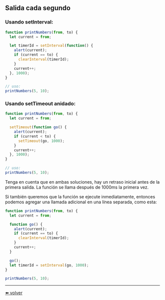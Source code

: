 ## Salida cada segundo

### Usando setInterval:

````js
function printNumbers(from, to) {
  let current = from;

  let timerId = setInterval(function() {
    alert(current);
    if (current == to) {
      clearInterval(timerId);
    }
    current++;
  }, 1000);
}

// uso:
printNumbers(5, 10);
````

### Usando setTimeout anidado:

````js
function printNumbers(from, to) {
  let current = from;

  setTimeout(function go() {
    alert(current);
    if (current < to) {
      setTimeout(go, 1000);
    }
    current++;
  }, 1000);
}

// uso:
printNumbers(5, 10);
````

Tenga en cuenta que en ambas soluciones, hay un retraso inicial antes de la primera salida. La función se llama después de 1000ms la primera vez.

Si también queremos que la función se ejecute inmediatamente, entonces podemos agregar una llamada adicional en una línea separada, como esta:

````js
function printNumbers(from, to) {
  let current = from;

  function go() {
    alert(current);
    if (current == to) {
      clearInterval(timerId);
    }
    current++;
  }

  go();
  let timerId = setInterval(go, 1000);
}

printNumbers(5, 10);
````

---
[⬅️ volver](https://github.com/VictorHugoAguilar/javascript-interview-questions-explained/tree/main/theory/advanced-functions/08_settimeout-setinterval)

